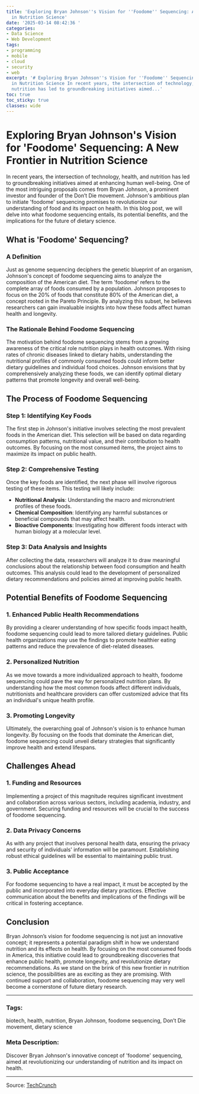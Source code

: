 ```yaml
---
title: 'Exploring Bryan Johnson''s Vision for ''Foodome'' Sequencing: A New Frontier
  in Nutrition Science'
date: '2025-03-14 08:42:36 '
categories:
- Data Science
- Web Development
tags:
- programming
- mobile
- cloud
- security
- web
excerpt: '# Exploring Bryan Johnson''s Vision for ''Foodome'' Sequencing: A New Frontier
  in Nutrition Science In recent years, the intersection of technology, health, and
  nutrition has led to groundbreaking initiatives aimed...'
toc: true
toc_sticky: true
classes: wide
---
```


# Exploring Bryan Johnson's Vision for 'Foodome' Sequencing: A New Frontier in Nutrition Science

In recent years, the intersection of technology, health, and nutrition has led to groundbreaking initiatives aimed at enhancing human well-being. One of the most intriguing proposals comes from Bryan Johnson, a prominent investor and founder of the Don’t Die movement. Johnson's ambitious plan to initiate 'foodome' sequencing promises to revolutionize our understanding of food and its impact on health. In this blog post, we will delve into what foodome sequencing entails, its potential benefits, and the implications for the future of dietary science.

## What is 'Foodome' Sequencing?

### A Definition

Just as genome sequencing deciphers the genetic blueprint of an organism, Johnson's concept of foodome sequencing aims to analyze the composition of the American diet. The term 'foodome' refers to the complete array of foods consumed by a population. Johnson proposes to focus on the 20% of foods that constitute 80% of the American diet, a concept rooted in the Pareto Principle. By analyzing this subset, he believes researchers can gain invaluable insights into how these foods affect human health and longevity.

### The Rationale Behind Foodome Sequencing

The motivation behind foodome sequencing stems from a growing awareness of the critical role nutrition plays in health outcomes. With rising rates of chronic diseases linked to dietary habits, understanding the nutritional profiles of commonly consumed foods could inform better dietary guidelines and individual food choices. Johnson envisions that by comprehensively analyzing these foods, we can identify optimal dietary patterns that promote longevity and overall well-being.

## The Process of Foodome Sequencing

### Step 1: Identifying Key Foods

The first step in Johnson's initiative involves selecting the most prevalent foods in the American diet. This selection will be based on data regarding consumption patterns, nutritional value, and their contribution to health outcomes. By focusing on the most consumed items, the project aims to maximize its impact on public health.

### Step 2: Comprehensive Testing

Once the key foods are identified, the next phase will involve rigorous testing of these items. This testing will likely include:
- **Nutritional Analysis**: Understanding the macro and micronutrient profiles of these foods.
- **Chemical Composition**: Identifying any harmful substances or beneficial compounds that may affect health.
- **Bioactive Components**: Investigating how different foods interact with human biology at a molecular level.

### Step 3: Data Analysis and Insights

After collecting the data, researchers will analyze it to draw meaningful conclusions about the relationship between food consumption and health outcomes. This analysis could lead to the development of personalized dietary recommendations and policies aimed at improving public health.

## Potential Benefits of Foodome Sequencing

### 1. Enhanced Public Health Recommendations

By providing a clearer understanding of how specific foods impact health, foodome sequencing could lead to more tailored dietary guidelines. Public health organizations may use the findings to promote healthier eating patterns and reduce the prevalence of diet-related diseases.

### 2. Personalized Nutrition

As we move towards a more individualized approach to health, foodome sequencing could pave the way for personalized nutrition plans. By understanding how the most common foods affect different individuals, nutritionists and healthcare providers can offer customized advice that fits an individual's unique health profile.

### 3. Promoting Longevity

Ultimately, the overarching goal of Johnson's vision is to enhance human longevity. By focusing on the foods that dominate the American diet, foodome sequencing could unveil dietary strategies that significantly improve health and extend lifespans. 

## Challenges Ahead

### 1. Funding and Resources

Implementing a project of this magnitude requires significant investment and collaboration across various sectors, including academia, industry, and government. Securing funding and resources will be crucial to the success of foodome sequencing.

### 2. Data Privacy Concerns

As with any project that involves personal health data, ensuring the privacy and security of individuals' information will be paramount. Establishing robust ethical guidelines will be essential to maintaining public trust.

### 3. Public Acceptance

For foodome sequencing to have a real impact, it must be accepted by the public and incorporated into everyday dietary practices. Effective communication about the benefits and implications of the findings will be critical in fostering acceptance.

## Conclusion

Bryan Johnson’s vision for foodome sequencing is not just an innovative concept; it represents a potential paradigm shift in how we understand nutrition and its effects on health. By focusing on the most consumed foods in America, this initiative could lead to groundbreaking discoveries that enhance public health, promote longevity, and revolutionize dietary recommendations. As we stand on the brink of this new frontier in nutrition science, the possibilities are as exciting as they are promising. With continued support and collaboration, foodome sequencing may very well become a cornerstone of future dietary research.

---

### Tags:
biotech, health, nutrition, Bryan Johnson, foodome sequencing, Don’t Die movement, dietary science

### Meta Description:
Discover Bryan Johnson's innovative concept of 'foodome' sequencing, aimed at revolutionizing our understanding of nutrition and its impact on health.

---

Source: [TechCrunch](https://techcrunch.com/2025/03/13/anti-aging-zealot-bryan-johnson-wants-to-start-foodome-sequencing/)